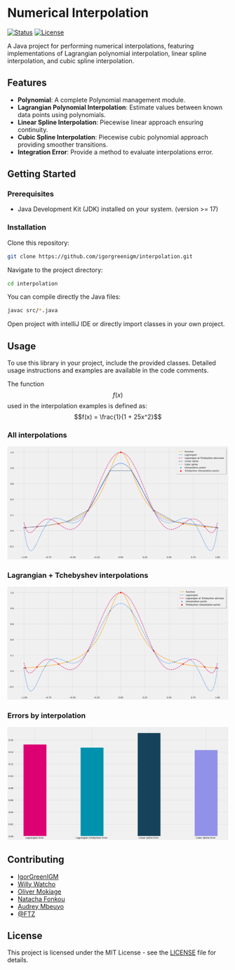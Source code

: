 # Numerical Interpolation
<div align="left">

[![Status](https://img.shields.io/badge/status-active-success.svg)]()
[![License](https://img.shields.io/badge/license-MIT-blue.svg)](/LICENSE)

</div>

A Java project for performing numerical interpolations, featuring implementations of Lagrangian polynomial interpolation, linear spline interpolation, and cubic spline interpolation.

## Features

- **Polynomial**: A complete Polynomial management module.
- **Lagrangian Polynomial Interpolation**: Estimate values between known data points using polynomials.
- **Linear Spline Interpolation**: Piecewise linear approach ensuring continuity.
- **Cubic Spline Interpolation**: Piecewise cubic polynomial approach providing smoother transitions.
- **Integration Error**: Provide a method to evaluate interpolations error.

## Getting Started

### Prerequisites

- Java Development Kit (JDK) installed on your system. (version >= 17)

### Installation
Clone this repository:

```bash
git clone https://github.com/igorgreenigm/interpolation.git
```
Navigate to the project directory:
```bash
cd interpolation
```
You can compile directly the Java files:
```bash
javac src/*.java
```
Open project with intelliJ IDE or directly import classes in your own project.

## Usage
To use this library in your project, include the provided classes. Detailed usage instructions and examples are available in the code comments.

The function $$f(x)$$ used in the interpolation examples is defined as:
$$f(x) = \frac{1}{1 + 25x^2}$$

### All interpolations
<img src="./example/all.png" alt="all interpolation"/>

### Lagrangian + Tchebyshev interpolations
<img src="./example/lagrangian.png" alt="Lagrangian interpolation"/>

### Errors by interpolation
<img src="./example/errors.png" alt="errors">

## Contributing
- [IgorGreenIGM](https://github.com/IgorGreenIGM)
- [Willy Watcho](https://github.com/IgorGreenIGM)
- [Oliver Mokiage](https://github.com/IgorGreenIGM)
- [Natacha Fonkou](https://github.com/NatachaFonkou)
- [Audrey Mbeuyo]()
- [@FTZ]()
## License
This project is licensed under the MIT License - see the [LICENSE](LICENSE) file for details.

